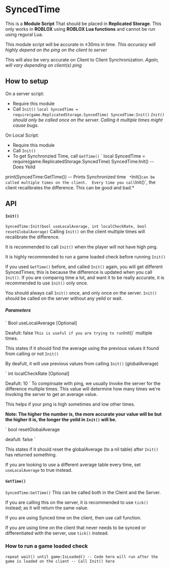 # SyncedTime

This is a **Module Script** That should be placed in **Replicated Storage**.
This only works in **ROBLOX** using **ROBLOX Lua functions** and cannot be run using regural Lua.

This module script will be accurate in ±30ms in time. 
*This accuracy will highly depend on the ping on the client to server*

This will also be very accurate on Client to Client Synchronization.
*Again, will vary depending on client(s) ping*

## How to setup

On a server script:
 * Require this module
 * Call `Init()`
`
local SyncedTime = require(game.ReplicatedStorage.SyncedTime)
SyncedTime:Init()
`
*`Init()` should only be called once on the server. Calling it multiple times might cause bugs.*

On Local Script:
 * Require this module
 * Call `Init()`
 * To get Synchronzied Time, call `GetTime()`
`
local SyncedTime = require(game.ReplicatedStorage.SyncedTime)
SyncedTime:Init() -- Does Yeild

print(SyncedTime:GetTime()) -- Prints Synchronized time
`
*`Init()` can be called multiple times on the client. 
Every time you call `Init()`, the client recalibrates the difference.
This can be good and bad.*

## API

#### `Init()`
`
SyncedTime:Init(bool useLocalAverage, int localCheckRate, bool resetGlobalAverage)
`
Calling `Init()` on the client multiple times will recalibrate the difference.

It is recommended to call `Init()` when the player will not have high ping.

It is highly recommended to run a game loaded check before running `Init()`

If you used `GetTime()` before, and called `Init()` again, you will get different SyncedTimes;
this is because the difference is updated when you call `Init()`.
If you are comparng time a lot, and want it to be really accurate, 
it is recommended to use `Init()` only once.

You should always call `Init()` once, and only once on the server.
`Init()` should be called on the server without any yeild or wait.

##### Parameters

`
Bool useLocalAverage [Optional]

Deafult: false
`
This is useful if you are trying to run `Init()` multiple times.

This states if it should find the average using the previous values it found from calling or not `Init()`

By deafult, it will use previous values from calling `Init()` (globalAverage)

`
int localCheckRate [Optional]

Deafult: 10
`
To compinsate with ping, we usually Invoke the server for the difference multiple times.
This value will determine how many times we're Invoking the server to get an average value.

This helps if your ping is high sometimes and low other times.

**Note: The higher the number is, 
the more accurate your value will be but the higher it is, 
the longer the yeild in `Init()` will be.**

`
bool resetGlobalAverage

deafult: false
`

This states if it should reset the globalAverage (to a nil table) after `Init()` has returned something.

If you are looking to use a different average table every time, set `useLocalAverage` to true instead.

#### `GetTime()`
`
SyncedTime:GetTime()
`
This can be called both in the Cleint and the Server.

If you are calling this on the server, it is recommended to use `tick()` instead; 
as it will return the same value.

If you are using Synced time on the client, then use call function.

If you are using time on the client that never needs to be synced or differentiated with the server, use `tick()` instead.

### How to run a game loaded check
`
repeat wait() until game:IsLoaded()
-- Code here will run after the game is loaded on the client
-- Call Init() here
`
